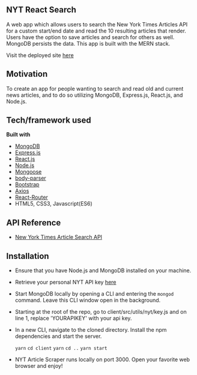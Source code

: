 ## NYT React Search
A web app which allows users to search the New York Times Articles API for a custom start/end date and read the 10 resulting articles that render. Users have the option to save articles and search for others as well. MongoDB persists the data. This app is built with the MERN stack.

Visit the deployed site [here]()

## Motivation
To create an app for people wanting to search and read old and current news articles, and to do so utilizing MongoDB, Express.js, React.js, and Node.js.

## Tech/framework used
<b>Built with</b>
- [MongoDB](https://www.mongodb.com/)
- [Express.js](https://www.npmjs.com/package/express)
- [React.js](https://reactjs.org/)
- [Node.js](https://nodejs.org/en/)
- [Mongoose](http://mongoosejs.com/)
- [body-parser](https://www.npmjs.com/package/body-parser)
- [Bootstrap](https://getbootstrap.com/docs/3.3/)
- [Axios](https://github.com/axios/axios)
- [React-Router](https://github.com/ReactTraining/react-router)
- HTML5, CSS3, Javascript(ES6)

## API Reference
- [New York Times Article Search API](https://developer.nytimes.com/article_search_v2.json)

## Installation
- Ensure that you have Node.js and MongoDB installed on your machine.
- Retrieve your personal NYT API key [here](https://developer.nytimes.com/)
- Start MongoDB locally by opening a CLI and entering the ```mongod``` command. Leave this CLI window open in the background.
- Starting at the root of the repo, go to client/src/utils/nyt/key.js and on line 1, replace 'YOURAPIKEY' with your api key.
- In a new CLI, navigate to the cloned directory. Install the npm dependencies and start the server.

    ```yarn```
    ```cd client```
    ```yarn```
    ```cd ..```
    ```yarn start```

- NYT Article Scraper runs locally on port 3000. Open your favorite web browser and enjoy!

